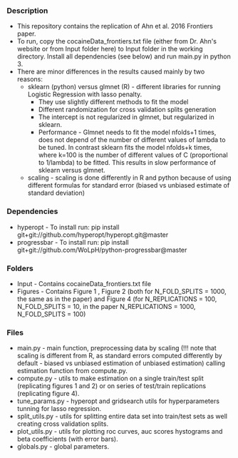 ### Description
* This repository contains the replication of Ahn et al. 2016 Frontiers paper.
* To run, copy the cocaineData_frontiers.txt file (either from Dr. Ahn's website or from Input folder here) to Input folder in the working directory. Install all dependencies (see below) and run main.py in python 3.
* There are minor differences in the results caused mainly by two reasons:
	* sklearn (python) versus glmnet (R) - different libraries for running Logistic Regression with lasso penalty. 
		* They use slightly different methods to fit the model
		* Different randomization for cross validation splits generation
		* The intercept is not regularized in glmnet, but regularized in sklearn.
		* Performance - Glmnet needs to fit the model nfolds+1 times, does not depend of the number of different values of lambda to be tuned. In contrast sklearn fits the model nfolds+k times, where k=100 is the number of different values of C (proportional to 1/lambda) to be fitted. This results in slow performance of sklearn versus glmnet.  
	* scaling - scaling is done differently in R and python because of using different formulas for standard error (biased vs unbiased estimate of standard deviation)

### Dependencies
* hyperopt - To install run: pip install git+git://github.com/hyperopt/hyperopt.git@master
* progressbar - To install run: pip install git+git://github.com/WoLpH/python-progressbar@master

### Folders
* Input - Contains cocaineData_frontiers.txt file
* Figures - Contains Figure 1 , Figure 2 (both for N_FOLD_SPLITS = 1000, the same as in the paper) and Figure 4 (for N_REPLICATIONS = 100, N_FOLD_SPLITS = 10,  in the paper N_REPLICATIONS = 1000, N_FOLD_SPLITS = 100)

### Files
* main.py - main function, preprocessing data by scaling (!!! note that scaling is different from R, as standard errors computed differently by default - biased vs unbiased estimation of unbiased estimation) calling estimation function from compute.py.  
* compute.py - utils to make estimation on a single train/test split (replicating figures 1 and 2) or on series of test/train replications (replicating figure 4).
* tune_params.py - hyperopt and gridsearch utils for hyperparameters tunning for lasso regression. 
* split_utils.py - utils for splitting entire data set into train/test sets as well creating cross validation splits. 
* plot_utils.py - utils for plotting roc curves, auc scores hystograms and beta coefficients (with error bars).
* globals.py - global parameters.
 
